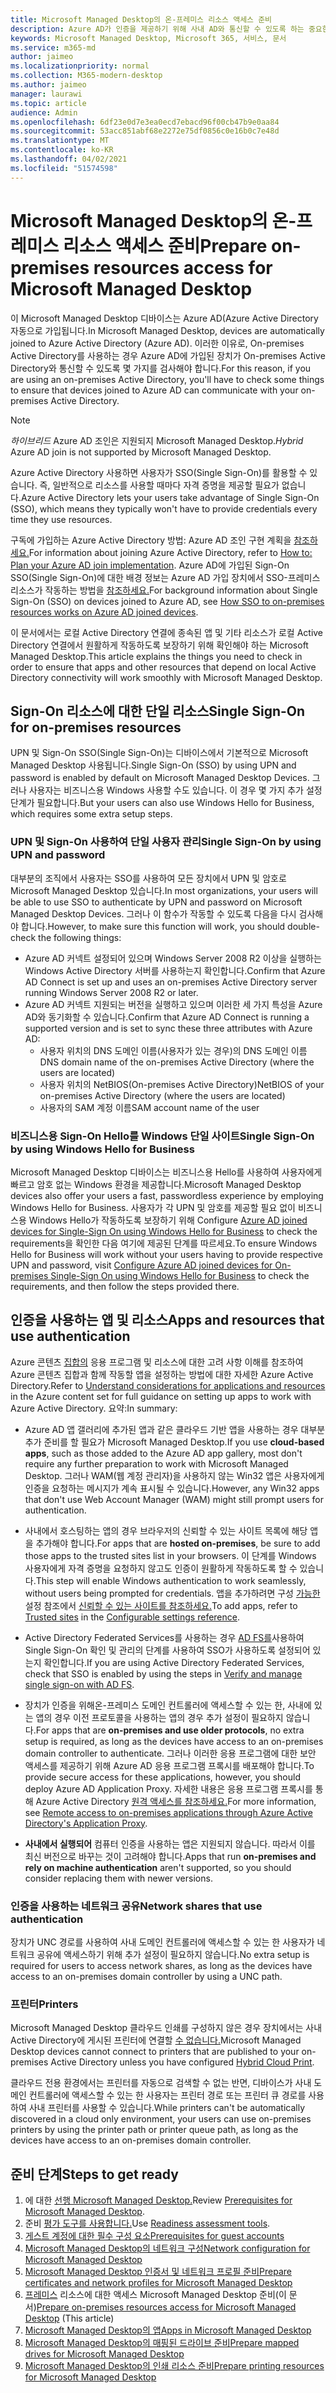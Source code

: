 ```yaml
---
title: Microsoft Managed Desktop의 온-프레미스 리소스 액세스 준비
description: Azure AD가 인증을 제공하기 위해 사내 AD와 통신할 수 있도록 하는 중요한 단계
keywords: Microsoft Managed Desktop, Microsoft 365, 서비스, 문서
ms.service: m365-md
author: jaimeo
ms.localizationpriority: normal
ms.collection: M365-modern-desktop
ms.author: jaimeo
manager: laurawi
ms.topic: article
audience: Admin
ms.openlocfilehash: 6df23e0d7e3ea0ecd7ebacd96f00cb47b9e0aa84
ms.sourcegitcommit: 53acc851abf68e2272e75df0856c0e16b0c7e48d
ms.translationtype: MT
ms.contentlocale: ko-KR
ms.lasthandoff: 04/02/2021
ms.locfileid: "51574598"
---
```

#  <a name="prepare-on-premises-resources-access-for-microsoft-managed-desktop"></a><span data-ttu-id="42257-104">Microsoft Managed Desktop의 온-프레미스 리소스 액세스 준비</span><span class="sxs-lookup"><span data-stu-id="42257-104">Prepare on-premises resources access for Microsoft Managed Desktop</span></span>

<span data-ttu-id="42257-105">이 Microsoft Managed Desktop 디바이스는 Azure AD(Azure Active Directory 자동으로 가입됩니다.</span><span class="sxs-lookup"><span data-stu-id="42257-105">In Microsoft Managed Desktop, devices are automatically joined to Azure Active Directory (Azure AD).</span></span> <span data-ttu-id="42257-106">이러한 이유로, On-premises Active Directory를 사용하는 경우 Azure AD에 가입된 장치가 On-premises Active Directory와 통신할 수 있도록 몇 가지를 검사해야 합니다.</span><span class="sxs-lookup"><span data-stu-id="42257-106">For this reason, if you are using an on-premises Active Directory, you'll have to check some things to ensure that devices joined to Azure AD can communicate with your on-premises Active Directory.</span></span> 

> [!NOTE]  
> <span data-ttu-id="42257-107">*하이브리드* Azure AD 조인은 지원되지 Microsoft Managed Desktop.</span><span class="sxs-lookup"><span data-stu-id="42257-107">*Hybrid* Azure AD join is not supported by Microsoft Managed Desktop.</span></span>

<span data-ttu-id="42257-108">Azure Active Directory 사용하면 사용자가 SSO(Single Sign-On)를 활용할 수 있습니다. 즉, 일반적으로 리소스를 사용할 때마다 자격 증명을 제공할 필요가 없습니다.</span><span class="sxs-lookup"><span data-stu-id="42257-108">Azure Active Directory lets your users take advantage of Single Sign-On (SSO), which means they typically won't have to provide credentials every time they use resources.</span></span>

<span data-ttu-id="42257-109">구독에 가입하는 Azure Active Directory 방법: Azure AD 조인 구현 계획을 [참조하세요.](/azure/active-directory/devices/azureadjoin-plan)</span><span class="sxs-lookup"><span data-stu-id="42257-109">For information about joining Azure Active Directory, refer to [How to: Plan your Azure AD join implementation](/azure/active-directory/devices/azureadjoin-plan).</span></span> <span data-ttu-id="42257-110">Azure AD에 가입된 Sign-On SSO(Single Sign-On)에 대한 배경 정보는 Azure AD 가입 장치에서 SSO-프레미스 리소스가 작동하는 방법을 [참조하세요.](/azure/active-directory/devices/azuread-join-sso#how-it-works)</span><span class="sxs-lookup"><span data-stu-id="42257-110">For background information about Single Sign-On (SSO) on devices joined to Azure AD, see [How SSO to on-premises resources works on Azure AD joined devices](/azure/active-directory/devices/azuread-join-sso#how-it-works).</span></span>


<span data-ttu-id="42257-111">이 문서에서는 로컬 Active Directory 연결에 종속된 앱 및 기타 리소스가 로컬 Active Directory 연결에서 원활하게 작동하도록 보장하기 위해 확인해야 하는 Microsoft Managed Desktop.</span><span class="sxs-lookup"><span data-stu-id="42257-111">This article explains the things you need to check in order to ensure that apps and other resources that depend on local Active Directory connectivity will work smoothly with Microsoft Managed Desktop.</span></span>


## <a name="single-sign-on-for-on-premises-resources"></a><span data-ttu-id="42257-112">Sign-On 리소스에 대한 단일 리소스</span><span class="sxs-lookup"><span data-stu-id="42257-112">Single Sign-On for on-premises resources</span></span>

<span data-ttu-id="42257-113">UPN 및 Sign-On SSO(Single Sign-On)는 디바이스에서 기본적으로 Microsoft Managed Desktop 사용됩니다.</span><span class="sxs-lookup"><span data-stu-id="42257-113">Single Sign-On (SSO) by using UPN and password is enabled by default on Microsoft Managed Desktop Devices.</span></span> <span data-ttu-id="42257-114">그러나 사용자는 비즈니스용 Windows 사용할 수도 있습니다. 이 경우 몇 가지 추가 설정 단계가 필요합니다.</span><span class="sxs-lookup"><span data-stu-id="42257-114">But your users can also use Windows Hello for Business, which requires some extra setup steps.</span></span> 

### <a name="single-sign-on-by-using-upn-and-password"></a><span data-ttu-id="42257-115">UPN 및 Sign-On 사용하여 단일 사용자 관리</span><span class="sxs-lookup"><span data-stu-id="42257-115">Single Sign-On by using UPN and password</span></span>

<span data-ttu-id="42257-116">대부분의 조직에서 사용자는 SSO를 사용하여 모든 장치에서 UPN 및 암호로 Microsoft Managed Desktop 있습니다.</span><span class="sxs-lookup"><span data-stu-id="42257-116">In most organizations, your users will be able to use SSO to authenticate by UPN and password on Microsoft Managed Desktop Devices.</span></span> <span data-ttu-id="42257-117">그러나 이 함수가 작동할 수 있도록 다음을 다시 검사해야 합니다.</span><span class="sxs-lookup"><span data-stu-id="42257-117">However, to make sure this function will work, you should double-check the following things:</span></span>

- <span data-ttu-id="42257-118">Azure AD 커넥트 설정되어 있으며 Windows Server 2008 R2 이상을 실행하는 Windows Active Directory 서버를 사용하는지 확인합니다.</span><span class="sxs-lookup"><span data-stu-id="42257-118">Confirm that Azure AD Connect is set up and uses an on-premises Active Directory server running Windows Server 2008 R2 or later.</span></span>
- <span data-ttu-id="42257-119">Azure AD 커넥트 지원되는 버전을 실행하고 있으며 이러한 세 가지 특성을 Azure AD와 동기화할 수 있습니다.</span><span class="sxs-lookup"><span data-stu-id="42257-119">Confirm that Azure AD Connect is running a supported version and is set to sync these three attributes with Azure AD:</span></span> 
    - <span data-ttu-id="42257-120">사용자 위치의 DNS 도메인 이름(사용자가 있는 경우)의 DNS 도메인 이름</span><span class="sxs-lookup"><span data-stu-id="42257-120">DNS domain name of the on-premises Active Directory (where the users are located)</span></span>
    - <span data-ttu-id="42257-121">사용자 위치의 NetBIOS(On-premises Active Directory)</span><span class="sxs-lookup"><span data-stu-id="42257-121">NetBIOS of your on-premises Active Directory (where the users are located)</span></span>
    - <span data-ttu-id="42257-122">사용자의 SAM 계정 이름</span><span class="sxs-lookup"><span data-stu-id="42257-122">SAM account name of the user</span></span>


### <a name="single-sign-on-by-using-windows-hello-for-business"></a><span data-ttu-id="42257-123">비즈니스용 Sign-On Hello를 Windows 단일 사이트</span><span class="sxs-lookup"><span data-stu-id="42257-123">Single Sign-On by using Windows Hello for Business</span></span>

<span data-ttu-id="42257-124">Microsoft Managed Desktop 디바이스는 비즈니스용 Hello를 사용하여 사용자에게 빠르고 암호 없는 Windows 환경을 제공합니다.</span><span class="sxs-lookup"><span data-stu-id="42257-124">Microsoft Managed Desktop devices also offer your users a fast, passwordless experience by employing Windows Hello for Business.</span></span> <span data-ttu-id="42257-125">사용자가 각 UPN 및 암호를 제공할 필요 없이 비즈니스용 Windows Hello가 작동하도록 보장하기 위해 Configure [Azure AD joined devices for Single-Sign On using Windows Hello for Business](/windows/security/identity-protection/hello-for-business/hello-hybrid-aadj-sso-base) to check the requirements을 확인한 다음 여기에 제공된 단계를 따르세요.</span><span class="sxs-lookup"><span data-stu-id="42257-125">To ensure Windows Hello for Business will work without your users having to provide respective UPN and password, visit [Configure Azure AD joined devices for On-premises Single-Sign On using Windows Hello for Business](/windows/security/identity-protection/hello-for-business/hello-hybrid-aadj-sso-base) to check the requirements, and then follow the steps provided there.</span></span>


## <a name="apps-and-resources-that-use-authentication"></a><span data-ttu-id="42257-126">인증을 사용하는 앱 및 리소스</span><span class="sxs-lookup"><span data-stu-id="42257-126">Apps and resources that use authentication</span></span>

<span data-ttu-id="42257-127">Azure 콘텐츠 [집합의](/azure/active-directory/devices/azureadjoin-plan#understand-considerations-for-applications-and-resources) 응용 프로그램 및 리소스에 대한 고려 사항 이해를 참조하여 Azure 콘텐츠 집합과 함께 작동할 앱을 설정하는 방법에 대한 자세한 Azure Active Directory.</span><span class="sxs-lookup"><span data-stu-id="42257-127">Refer to [Understand considerations for applications and resources](/azure/active-directory/devices/azureadjoin-plan#understand-considerations-for-applications-and-resources) in the Azure content set for full guidance on setting up apps to work with Azure Active Directory.</span></span> <span data-ttu-id="42257-128">요약:</span><span class="sxs-lookup"><span data-stu-id="42257-128">In summary:</span></span>


- <span data-ttu-id="42257-129">Azure AD 앱 갤러리에 추가된 앱과 같은 클라우드 기반 앱을 사용하는 경우 대부분 추가 준비를 할 필요가 Microsoft Managed Desktop.</span><span class="sxs-lookup"><span data-stu-id="42257-129">If you use **cloud-based apps**, such as those added to the Azure AD app gallery, most don't require any further preparation to work with Microsoft Managed Desktop.</span></span> <span data-ttu-id="42257-130">그러나 WAM(웹 계정 관리자)을 사용하지 않는 Win32 앱은 사용자에게 인증을 요청하는 메시지가 계속 표시될 수 있습니다.</span><span class="sxs-lookup"><span data-stu-id="42257-130">However, any Win32 apps that don't use Web Account Manager (WAM) might still prompt users for authentication.</span></span>

- <span data-ttu-id="42257-131">사내에서 호스팅하는 앱의 경우 브라우저의 신뢰할 수 있는 사이트 목록에 해당 앱을 추가해야 합니다.</span><span class="sxs-lookup"><span data-stu-id="42257-131">For apps that are **hosted on-premises**, be sure to add those apps to the trusted sites list in your browsers.</span></span> <span data-ttu-id="42257-132">이 단계를 Windows 사용자에게 자격 증명을 요청하지 않고도 인증이 원활하게 작동하도록 할 수 있습니다.</span><span class="sxs-lookup"><span data-stu-id="42257-132">This step will enable Windows authentication to work seamlessly, without users being prompted for credentials.</span></span> <span data-ttu-id="42257-133">앱을 추가하려면 구성 [가능한](../working-with-managed-desktop/config-setting-ref.md#trusted-sites) 설정 참조에서 [신뢰할 수 있는 사이트를 참조하세요.](../working-with-managed-desktop/config-setting-ref.md)</span><span class="sxs-lookup"><span data-stu-id="42257-133">To add apps, refer to [Trusted sites](../working-with-managed-desktop/config-setting-ref.md#trusted-sites) in the [Configurable settings reference](../working-with-managed-desktop/config-setting-ref.md).</span></span>

- <span data-ttu-id="42257-134">Active Directory Federated Services를 사용하는 경우 [AD FS를](/previous-versions/azure/azure-services/jj151809(v=azure.100))사용하여 Single Sign-On 확인 및 관리의 단계를 사용하여 SSO가 사용하도록 설정되어 있는지 확인합니다.</span><span class="sxs-lookup"><span data-stu-id="42257-134">If you are using Active Directory Federated Services, check that SSO is enabled by using the steps in [Verify and manage single sign-on with AD FS](/previous-versions/azure/azure-services/jj151809(v=azure.100)).</span></span> 

- <span data-ttu-id="42257-135">장치가 인증을 위해온-프레미스 도메인 컨트롤러에 액세스할 수 있는 한, 사내에 있는 앱의 경우 이전 프로토콜을 사용하는 앱의 경우 추가 설정이 필요하지 않습니다.</span><span class="sxs-lookup"><span data-stu-id="42257-135">For apps that are **on-premises and use older protocols**, no extra setup is required, as long as the devices have access to an on-premises domain controller to authenticate.</span></span> <span data-ttu-id="42257-136">그러나 이러한 응용 프로그램에 대한 보안 액세스를 제공하기 위해 Azure AD 응용 프로그램 프록시를 배포해야 합니다.</span><span class="sxs-lookup"><span data-stu-id="42257-136">To provide secure access for these applications, however, you should deploy Azure AD Application Proxy.</span></span> <span data-ttu-id="42257-137">자세한 내용은 응용 프로그램 프록시를 통해 Azure Active Directory [원격 액세스를 참조하세요.](/azure/active-directory/manage-apps/application-proxy)</span><span class="sxs-lookup"><span data-stu-id="42257-137">For more information, see [Remote access to on-premises applications through Azure Active Directory's Application Proxy](/azure/active-directory/manage-apps/application-proxy).</span></span>

- <span data-ttu-id="42257-138">**사내에서 실행되어** 컴퓨터 인증을 사용하는 앱은 지원되지 않습니다. 따라서 이를 최신 버전으로 바꾸는 것이 고려해야 합니다.</span><span class="sxs-lookup"><span data-stu-id="42257-138">Apps that run **on-premises and rely on machine authentication** aren't supported, so you should consider replacing them with newer versions.</span></span>

### <a name="network-shares-that-use-authentication"></a><span data-ttu-id="42257-139">인증을 사용하는 네트워크 공유</span><span class="sxs-lookup"><span data-stu-id="42257-139">Network shares that use authentication</span></span>

<span data-ttu-id="42257-140">장치가 UNC 경로를 사용하여 사내 도메인 컨트롤러에 액세스할 수 있는 한 사용자가 네트워크 공유에 액세스하기 위해 추가 설정이 필요하지 않습니다.</span><span class="sxs-lookup"><span data-stu-id="42257-140">No extra setup is required for users to access network shares, as long as the devices have access to an on-premises domain controller by using a UNC path.</span></span>

### <a name="printers"></a><span data-ttu-id="42257-141">프린터</span><span class="sxs-lookup"><span data-stu-id="42257-141">Printers</span></span>

<span data-ttu-id="42257-142">Microsoft Managed Desktop 클라우드 인쇄를 구성하지 않은 경우 장치에서는 사내 Active Directory에 게시된 프린터에 연결할 [수 없습니다.](/windows-server/administration/hybrid-cloud-print/hybrid-cloud-print-deploy)</span><span class="sxs-lookup"><span data-stu-id="42257-142">Microsoft Managed Desktop devices cannot connect to printers that are published to your on-premises Active Directory unless you have configured [Hybrid Cloud Print](/windows-server/administration/hybrid-cloud-print/hybrid-cloud-print-deploy).</span></span>

<span data-ttu-id="42257-143">클라우드 전용 환경에서는 프린터를 자동으로 검색할 수 없는 반면, 디바이스가 사내 도메인 컨트롤러에 액세스할 수 있는 한 사용자는 프린터 경로 또는 프린터 큐 경로를 사용하여 사내 프린터를 사용할 수 있습니다.</span><span class="sxs-lookup"><span data-stu-id="42257-143">While printers can't be automatically discovered in a cloud only environment, your users can use on-premises printers by using the printer path or printer queue path, as long as the devices have access to an on-premises domain controller.</span></span>

<!--add fuller material on printers when available-->
## <a name="steps-to-get-ready"></a><span data-ttu-id="42257-144">준비 단계</span><span class="sxs-lookup"><span data-stu-id="42257-144">Steps to get ready</span></span>

1. <span data-ttu-id="42257-145">에 대한 [선행 Microsoft Managed Desktop.](prerequisites.md)</span><span class="sxs-lookup"><span data-stu-id="42257-145">Review [Prerequisites for Microsoft Managed Desktop](prerequisites.md).</span></span>
2. <span data-ttu-id="42257-146">준비 [평가 도구를 사용합니다.](readiness-assessment-tool.md)</span><span class="sxs-lookup"><span data-stu-id="42257-146">Use [Readiness assessment tools](readiness-assessment-tool.md).</span></span>
3. [<span data-ttu-id="42257-147">게스트 계정에 대한 필수 구성 요소</span><span class="sxs-lookup"><span data-stu-id="42257-147">Prerequisites for guest accounts</span></span>](guest-accounts.md)
4. [<span data-ttu-id="42257-148">Microsoft Managed Desktop의 네트워크 구성</span><span class="sxs-lookup"><span data-stu-id="42257-148">Network configuration for Microsoft Managed Desktop</span></span>](network.md)
5. [<span data-ttu-id="42257-149">Microsoft Managed Desktop 인증서 및 네트워크 프로필 준비</span><span class="sxs-lookup"><span data-stu-id="42257-149">Prepare certificates and network profiles for Microsoft Managed Desktop</span></span>](certs-wifi-lan.md)
6. <span data-ttu-id="42257-150">[프레미스](authentication.md) 리소스에 대한 액세스 Microsoft Managed Desktop 준비(이 문서)</span><span class="sxs-lookup"><span data-stu-id="42257-150">[Prepare on-premises resources access for Microsoft Managed Desktop](authentication.md) (This article)</span></span>
7. [<span data-ttu-id="42257-151">Microsoft Managed Desktop의 앱</span><span class="sxs-lookup"><span data-stu-id="42257-151">Apps in Microsoft Managed Desktop</span></span>](apps.md)
8. [<span data-ttu-id="42257-152">Microsoft Managed Desktop의 매핑된 드라이브 준비</span><span class="sxs-lookup"><span data-stu-id="42257-152">Prepare mapped drives for Microsoft Managed Desktop</span></span>](mapped-drives.md)
9. [<span data-ttu-id="42257-153">Microsoft Managed Desktop의 인쇄 리소스 준비</span><span class="sxs-lookup"><span data-stu-id="42257-153">Prepare printing resources for Microsoft Managed Desktop</span></span>](printing.md)
